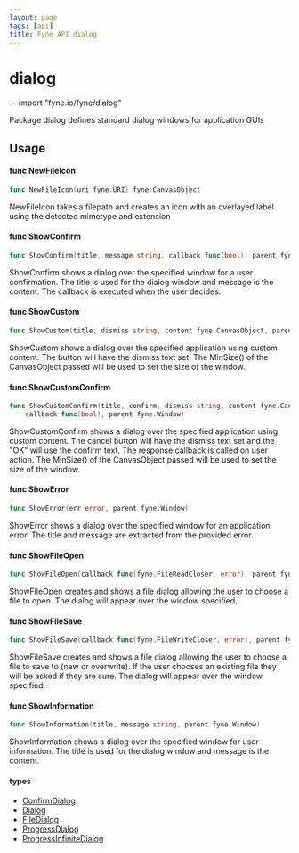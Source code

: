 ```yaml
---
layout: page
tags: [api]
title: Fyne API dialog
---
```


# dialog
--
    import "fyne.io/fyne/dialog"

Package dialog defines standard dialog windows for application GUIs

## Usage

#### func  NewFileIcon

```go
func NewFileIcon(uri fyne.URI) fyne.CanvasObject
```
NewFileIcon takes a filepath and creates an icon with an overlayed label using the detected mimetype and extension

#### func  ShowConfirm

```go
func ShowConfirm(title, message string, callback func(bool), parent fyne.Window)
```
ShowConfirm shows a dialog over the specified window for a user confirmation. The title is used for the dialog window and message is the content. The callback is executed when the user decides.

#### func  ShowCustom

```go
func ShowCustom(title, dismiss string, content fyne.CanvasObject, parent fyne.Window)
```
ShowCustom shows a dialog over the specified application using custom content. The button will have the dismiss text set. The MinSize() of the CanvasObject passed will be used to set the size of the window.

#### func  ShowCustomConfirm

```go
func ShowCustomConfirm(title, confirm, dismiss string, content fyne.CanvasObject,
	callback func(bool), parent fyne.Window)
```
ShowCustomConfirm shows a dialog over the specified application using custom content. The cancel button will have the dismiss text set and the "OK" will use the confirm text. The response callback is called on user action. The MinSize() of the CanvasObject passed will be used to set the size of the window.

#### func  ShowError

```go
func ShowError(err error, parent fyne.Window)
```
ShowError shows a dialog over the specified window for an application error. The title and message are extracted from the provided error.

#### func  ShowFileOpen

```go
func ShowFileOpen(callback func(fyne.FileReadCloser, error), parent fyne.Window)
```
ShowFileOpen creates and shows a file dialog allowing the user to choose a file to open. The dialog will appear over the window specified.

#### func  ShowFileSave

```go
func ShowFileSave(callback func(fyne.FileWriteCloser, error), parent fyne.Window)
```
ShowFileSave creates and shows a file dialog allowing the user to choose a file to save to (new or overwrite). If the user chooses an existing file they will be asked if they are sure. The dialog will appear over the window specified.

#### func  ShowInformation

```go
func ShowInformation(title, message string, parent fyne.Window)
```
ShowInformation shows a dialog over the specified window for user information. The title is used for the dialog window and message is the content.

#### types

 * [ConfirmDialog](confirmdialog.html)
 * [Dialog](dialog.html)
 * [FileDialog](filedialog.html)
 * [ProgressDialog](progressdialog.html)
 * [ProgressInfiniteDialog](progressinfinitedialog.html)
